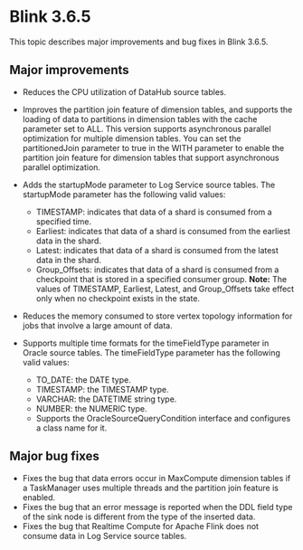 # Blink 3.6.5

This topic describes major improvements and bug fixes in Blink 3.6.5.

## Major improvements

-   Reduces the CPU utilization of DataHub source tables.
-   Improves the partition join feature of dimension tables, and supports the loading of data to partitions in dimension tables with the cache parameter set to ALL. This version supports asynchronous parallel optimization for multiple dimension tables. You can set the partitionedJoin parameter to true in the WITH parameter to enable the partition join feature for dimension tables that support asynchronous parallel optimization.
-   Adds the startupMode parameter to Log Service source tables. The startupMode parameter has the following valid values:

    -   TIMESTAMP: indicates that data of a shard is consumed from a specified time.
    -   Earliest: indicates that data of a shard is consumed from the earliest data in the shard.
    -   Latest: indicates that data of a shard is consumed from the latest data in the shard.
    -   Group\_Offsets: indicates that data of a shard is consumed from a checkpoint that is stored in a specified consumer group.
    **Note:** The values of TIMESTAMP, Earliest, Latest, and Group\_Offsets take effect only when no checkpoint exists in the state.

-   Reduces the memory consumed to store vertex topology information for jobs that involve a large amount of data.
-   Supports multiple time formats for the timeFieldType parameter in Oracle source tables. The timeFieldType parameter has the following valid values:
    -   TO\_DATE: the DATE type.
    -   TIMESTAMP: the TIMESTAMP type.
    -   VARCHAR: the DATETIME string type.
    -   NUMBER: the NUMERIC type.
    -   Supports the OracleSourceQueryCondition interface and configures a class name for it.

## Major bug fixes

-   Fixes the bug that data errors occur in MaxCompute dimension tables if a TaskManager uses multiple threads and the partition join feature is enabled.
-   Fixes the bug that an error message is reported when the DDL field type of the sink node is different from the type of the inserted data.
-   Fixes the bug that Realtime Compute for Apache Flink does not consume data in Log Service source tables.

